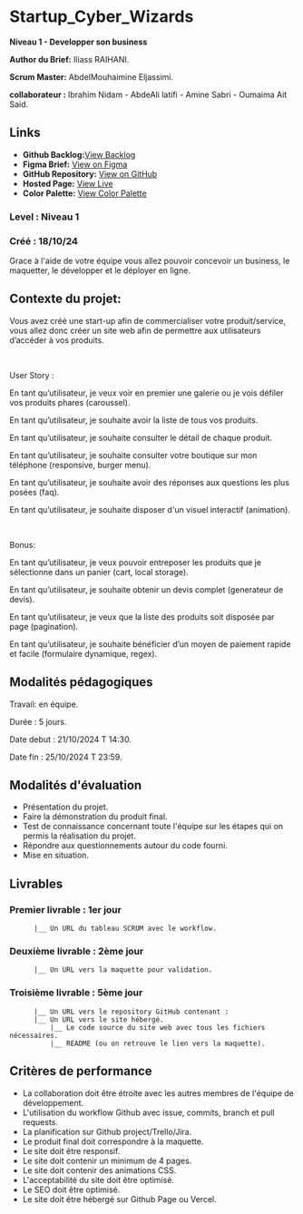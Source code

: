 # Startup_Cyber_Wizards

**Niveau 1 - Developper son business**

**Author du Brief:** Iliass RAIHANI. 

**Scrum Master:** AbdelMouhaimine Eljassimi. 

**collaborateur :** Ibrahim Nidam - AbdeAli latifi - Amine Sabri - Oumaima Ait Said.

## Links

- **Github Backlog:**[View Backlog](hhttps://github.com/orgs/Youcode-Classe-E-2024-2025/projects/4/views/1)
- **Figma Brief:** [View on Figma](https://www.figma.com/design/eUqFtYyvhzt4lsixYdBrOA/Cyber-Wizards---Startup?node-id=0-1&t=6Ojwuomh65hvPXst-1)
- **GitHub Repository:** [View on GitHub](https://github.com/Youcode-Classe-E-2024-2025/Cyber-Wizards-Startup.git)
- **Hosted Page:** [View Live](https://youcode-classe-e-2024-2025.github.io/Startup_Cyber_Wizards/)
- **Color Palette:** [View Color Palette]()

### **Level :** Niveau 1

### Créé : 18/10/24

Grace à l'aide de votre équipe vous allez pouvoir concevoir un business, le maquetter, le développer et le déployer en ligne.

## **Contexte du projet:**

Vous avez créé une start-up afin de commercialiser votre produit/service, vous allez donc créer un site web afin de permettre aux utilisateurs d’accéder à vos produits.

​

User Story :

En tant qu’utilisateur, je veux voir en premier une galerie ou je vois défiler vos produits phares (caroussel).

En tant qu’utilisateur, je souhaite avoir la liste de tous vos produits.

En tant qu’utilisateur, je souhaite consulter le détail de chaque produit.

En tant qu’utilisateur, je souhaite consulter votre boutique sur mon téléphone (responsive, burger menu).

En tant qu’utilisateur, je souhaite avoir des réponses aux questions les plus posées (faq).

En tant qu’utilisateur, je souhaite disposer d'un visuel interactif (animation).

​

Bonus:

En tant qu’utilisateur, je veux pouvoir entreposer les produits que je sélectionne dans un panier (cart, local storage).

En tant qu’utilisateur, je souhaite obtenir un devis complet (generateur de devis).

En tant qu’utilisateur, je veux que la liste des produits soit disposée par page (pagination).

En tant qu’utilisateur, je souhaite bénéficier d’un moyen de paiement rapide et facile (formulaire dynamique, regex).


## **Modalités pédagogiques**

Travail: en équipe.

Durée : 5 jours.

Date debut : 21/10/2024 T 14:30.

Date fin : 25/10/2024 T 23:59.

## **Modalités d'évaluation**

- Présentation du projet.
- Faire la démonstration du produit final.
- Test de connaissance concernant toute l'équipe sur les étapes qui on permis la réalisation du projet.
- Répondre aux questionnements autour du code fourni.
- Mise en situation.

## **Livrables**

### Premier livrable : 1er jour

          |__ Un URL du tableau SCRUM avec le workflow.

### Deuxième livrable : 2ème jour

          |__ Un URL vers la maquette pour validation.

### Troisième livrable : 5ème jour

          |__ Un URL vers le repository GitHub contenant :
          |__ Un URL vers le site hébergé.
              |__ Le code source du site web avec tous les fichiers nécessaires.
              |__ README (ou on retrouve le lien vers la maquette).

## **Critères de performance**

- La collaboration doit être étroite avec les autres membres de l'équipe de développement.
- L'utilisation du workflow Github avec issue, commits, branch et pull requests.
- La planification sur Github project/Trello/Jira.
- Le produit final doit correspondre à la maquette.
- Le site doit être responsif.
- Le site doit contenir un minimum de 4 pages.
- Le site doit contenir des animations CSS.
- L'acceptabilité du site doit être optimisé.
- Le SEO doit être optimisé.
- Le site doit être hébergé sur Github Page ou Vercel.
